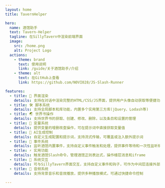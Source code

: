 ```yaml
---
layout: home
title: TavernHelper

hero:
  name: 酒馆助手
  text: Tavern-Helper
  tagline: 在SillyTavern中渲染前端界面
  image:
    src: /home.png
    alt: Project Logo
  actions:
    - theme: brand
      text: 使用说明
      link: /guide/关于酒馆助手/介绍
    - theme: alt
      text: 在GitHub上查看
      link: https://github.com/N0VI028/JS-Slash-Runner

features:
  - title: 🎨 界面渲染
    details: 支持在对话中渲染完整的HTML/CSS/JS界面，提供用户头像自动获取等便捷功能，可自定义加载动画
  - title: 🛠️ 脚本系统
    details: 支持全局脚本和库功能，内置多个实用第三方库(jQuery、Lodash等)
  - title: 🌏 世界书操作
    details: 支持世界书的获取、创建、修改、删除，以及条目和设置的管理
  - title: 📝 变量系统
    details: 提供变量的增删改查操作，可在提示词中直接获取变量值
  - title: 🤖 AI生成控制
    details: 自定义生成配置和提示词，支持流式传输，可覆盖或注入额外提示词
  - title: 🔄 事件系统
    details: 监听酒馆内置事件，支持自定义事件触发和处理，提供事件等待和一次性监听机制
  - title: ⚡ 实用功能
    details: 触发酒馆Slash命令，管理酒馆正则表达式，操作楼层消息和iframe
  - title: 🔌 系统交互
    details: 可与SillyTavern界面交互，支持自定义事件和钩子，可作为中间层连接外部应用
  - title: 🎵 音频系统
    details: 支持背景音乐和音效播放，提供多种播放模式，可通过快捷命令控制

---
```


<FeatureCarousel />